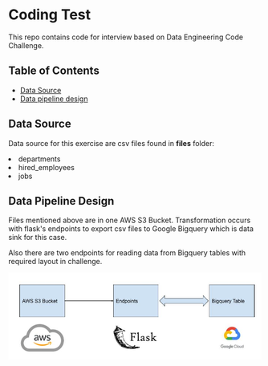 # Coding Test

This repo contains code for interview based on Data Engineering Code Challenge.

## Table of Contents

- [Data Source](#data_source)
- [Data pipeline design](#data_pipeline_design)

## Data Source <a id="data_source"></a>

Data source for this exercise are csv files found in <strong>files</strong> folder:
<li>departments</li>
<li>hired_employees</li>
<li>jobs</li>

## Data Pipeline Design <a id="data_pipeline_design"></a>

Files mentioned above are in one AWS S3 Bucket. Transformation occurs with flask's endpoints to export csv files to Google Bigquery which is data sink for this case.

Also there are two endpoints for reading data from Bigquery tables with required layout in challenge.

<img src="img/coding_test.jpg">


